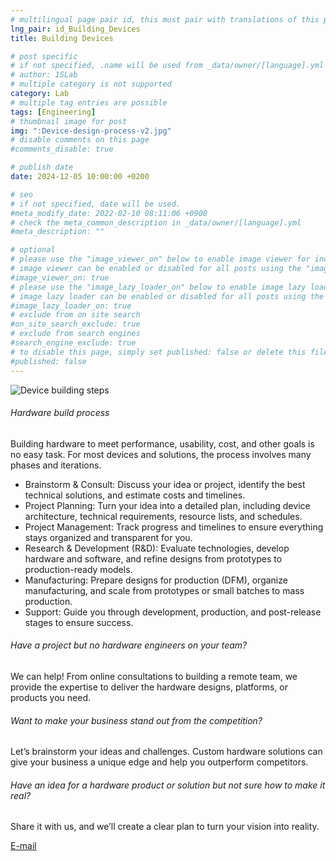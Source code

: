 ```yaml
---
# multilingual page pair id, this must pair with translations of this page. (This name must be unique)
lng_pair: id_Building_Devices
title: Building Devices

# post specific
# if not specified, .name will be used from _data/owner/[language].yml
# author: 1SLab
# multiple category is not supported
category: Lab
# multiple tag entries are possible
tags: [Engineering]
# thumbnail image for post
img: ":Device-design-process-v2.jpg"
# disable comments on this page
#comments_disable: true

# publish date
date: 2024-12-05 10:00:00 +0200

# seo
# if not specified, date will be used.
#meta_modify_date: 2022-02-10 08:11:06 +0900
# check the meta_common_description in _data/owner/[language].yml
#meta_description: ""

# optional
# please use the "image_viewer_on" below to enable image viewer for individual pages or posts (_posts/ or [language]/_posts folders).
# image viewer can be enabled or disabled for all posts using the "image_viewer_posts: true" setting in _data/conf/main.yml.
#image_viewer_on: true
# please use the "image_lazy_loader_on" below to enable image lazy loader for individual pages or posts (_posts/ or [language]/_posts folders).
# image lazy loader can be enabled or disabled for all posts using the "image_lazy_loader_posts: true" setting in _data/conf/main.yml.
#image_lazy_loader_on: true
# exclude from on site search
#on_site_search_exclude: true
# exclude from search engines
#search_engine_exclude: true
# to disable this page, simply set published: false or delete this file
#published: false
---
```

![Device building steps](:Device-design-process-v2.jpg)

###### Hardware build process
Building hardware to meet performance, usability, cost, and other goals is no easy task. For most devices and solutions, the process involves many phases and iterations.
- Brainstorm & Consult: Discuss your idea or project, identify the best technical solutions, and estimate costs and timelines.
- Project Planning: Turn your idea into a detailed plan, including device architecture, technical requirements, resource lists, and schedules.
- Project Management: Track progress and timelines to ensure everything stays organized and transparent for you.
- Research & Development (R&D): Evaluate technologies, develop hardware and software, and refine designs from prototypes to production-ready models.
- Manufacturing: Prepare designs for production (DFM), organize manufacturing, and scale from prototypes or small batches to mass production.
- Support: Guide you through development, production, and post-release stages to ensure success.

###### Have a project but no hardware engineers on your team?
We can help! From online consultations to building a remote team, we provide the expertise to deliver the hardware designs, platforms, or products you need.

###### Want to make your business stand out from the competition?
Let’s brainstorm your ideas and challenges. Custom hardware solutions can give your business a unique edge and help you outperform competitors.

###### Have an idea for a hardware product or solution but not sure how to make it real?
Share it with us, and we’ll create a clear plan to turn your vision into reality.

[E-mail](mailto:mail@1slab.com)